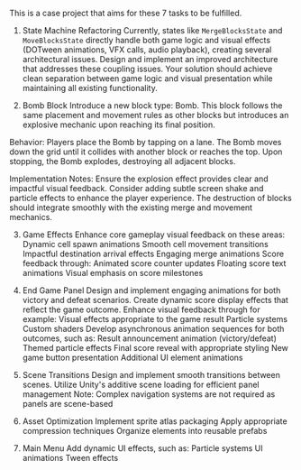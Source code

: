 This is a case project that aims for these 7 tasks to be fulfilled.

1) State Machine Refactoring
Currently, states like `MergeBlocksState` and `MoveBlocksState` directly handle both game logic and visual effects (DOTween animations, VFX calls, audio playback), creating several architectural issues. Design and implement an improved architecture that addresses these coupling issues. Your solution should achieve clean separation between game logic and visual presentation while maintaining all existing functionality.

2) Bomb Block
Introduce a new block type: Bomb. This block follows the same placement and movement rules as other blocks but introduces an explosive mechanic upon reaching its final position.

Behavior:
Players place the Bomb by tapping on a lane.
The Bomb moves down the grid until it collides with another block or reaches the top.
Upon stopping, the Bomb explodes, destroying all adjacent blocks.

Implementation Notes:
Ensure the explosion effect provides clear and impactful visual feedback.
Consider adding subtle screen shake and particle effects to enhance the player experience.
The destruction of blocks should integrate smoothly with the existing merge and movement mechanics.

3) Game Effects
Enhance core gameplay visual feedback on these areas:
Dynamic cell spawn animations
Smooth cell movement transitions
Impactful destination arrival effects
Engaging merge animations
Score feedback through:
Animated score counter updates
Floating score text animations
Visual emphasis on score milestones

4) End Game Panel
Design and implement engaging animations for both victory and defeat scenarios.
Create dynamic score display effects that reflect the game outcome.
Enhance visual feedback through for example:
Visual effects appropriate to the game result
Particle systems
Custom shaders
Develop asynchronous animation sequences for both outcomes, such as:
Result announcement animation (victory/defeat)
Themed particle effects
Final score reveal with appropriate styling
New game button presentation
Additional UI element animations

5) Scene Transitions
Design and implement smooth transitions between scenes.
Utilize Unity's additive scene loading for efficient panel management
Note: Complex navigation systems are not required as panels are scene-based

6) Asset Optimization
Implement sprite atlas packaging
Apply appropriate compression techniques
Organize elements into reusable prefabs

7) Main Menu
Add dynamic UI effects, such as:
Particle systems
UI animations
Tween effects
